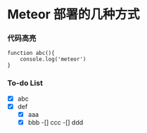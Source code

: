 # Meteor 部署的几种方式

### 代码高亮
```
function abc(){
    console.log('meteor')
}
```
### To-do List
-[x] abc
-[x] def
  -[x] aaa
  -[x] bbb
-[] ccc
-[] ddd
